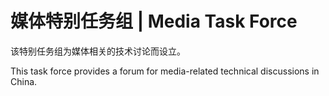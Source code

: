# 媒体特别任务组 | Media Task Force

该特别任务组为媒体相关的技术讨论而设立。

This task force provides a forum for media-related technical discussions in China.
